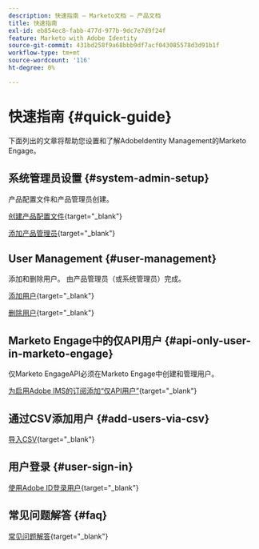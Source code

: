```yaml
---
description: 快速指南 — Marketo文档 — 产品文档
title: 快速指南
exl-id: eb854ec8-fabb-477d-977b-9dc7e7d9f24f
feature: Marketo with Adobe Identity
source-git-commit: 431bd258f9a68bbb9df7acf043085578d3d91b1f
workflow-type: tm+mt
source-wordcount: '116'
ht-degree: 0%

---
```


# 快速指南 {#quick-guide}

下面列出的文章将帮助您设置和了解AdobeIdentity Management的Marketo Engage。

## 系统管理员设置 {#system-admin-setup}

产品配置文件和产品管理员创建。

[创建产品配置文件](/help/marketo/product-docs/administration/marketo-with-adobe-identity/admin-setup.md#create-a-product-profile){target="_blank"}

[添加产品管理员](/help/marketo/product-docs/administration/marketo-with-adobe-identity/add-or-remove-a-product-admin.md#add-a-product-admin){target="_blank"}

## User Management {#user-management}

添加和删除用户。 由产品管理员（或系统管理员）完成。

[添加用户](/help/marketo/product-docs/administration/marketo-with-adobe-identity/add-or-remove-a-user.md#add-a-user){target="_blank"}

[删除用户](/help/marketo/product-docs/administration/marketo-with-adobe-identity/add-or-remove-a-user.md#remove-a-user){target="_blank"}

## Marketo Engage中的仅API用户 {#api-only-user-in-marketo-engage}

仅Marketo EngageAPI必须在Marketo Engage中创建和管理用户。

[为启用Adobe IMS的订阅添加“仅API用户”](/help/marketo/product-docs/administration/marketo-with-adobe-identity/add-api-only-user-for-adobe-ims-enabled-subscriptions.md){target="_blank"}

## 通过CSV添加用户 {#add-users-via-csv}

[导入CSV](https://helpx.adobe.com/enterprise/using/bulk-upload-users.html#add-users){target="_blank"}

## 用户登录 {#user-sign-in}

[使用Adobe ID登录用户](/help/marketo/product-docs/administration/marketo-with-adobe-identity/user-sign-in-with-adobe-id.md){target="_blank"}

## 常见问题解答 {#faq}

[常见问题解答](/help/marketo/product-docs/administration/marketo-with-adobe-identity/adobe-identity-management-overview.md#faq){target="_blank"}
